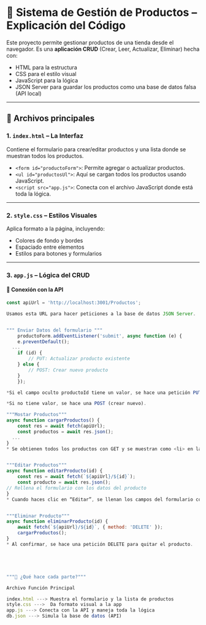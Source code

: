 # 🧾 Sistema de Gestión de Productos – Explicación del Código

Este proyecto permite gestionar productos de una tienda desde el navegador. Es una **aplicación CRUD** (Crear, Leer, Actualizar, Eliminar) hecha con:

- HTML para la estructura
- CSS para el estilo visual
- JavaScript para la lógica
- JSON Server para guardar los productos como una base de datos falsa (API local)

---

## 📂 Archivos principales

### 1. `index.html` – La Interfaz

Contiene el formulario para crear/editar productos y una lista donde se muestran todos los productos.

- `<form id="productoForm">`: Permite agregar o actualizar productos.
- `<ul id="productosUl">`: Aquí se cargan todos los productos usando JavaScript.
- `<script src="app.js">`: Conecta con el archivo JavaScript donde está toda la lógica.

---

### 2. `style.css` – Estilos Visuales

Aplica formato a la página, incluyendo:

- Colores de fondo y bordes
- Espaciado entre elementos
- Estilos para botones y formularios

---

### 3. `app.js` – Lógica del CRUD

#### 🔗 Conexión con la API
```js
const apiUrl = 'http://localhost:3001/Productos';

Usamos esta URL para hacer peticiones a la base de datos JSON Server. 


""" Enviar Datos del formulario """
    productoForm.addEventListener('submit', async function (e) {    
    e.preventDefault();
  ...
    if (id) {
        // PUT: Actualizar producto existente
    } else {
        // POST: Crear nuevo producto
    }
    });

*Si el campo oculto productoId tiene un valor, se hace una petición PUT (editar).

*Si no tiene valor, se hace una POST (crear nuevo).

"""Mostar Productos"""
async function cargarProductos() {
    const res = await fetch(apiUrl);
    const productos = await res.json();
  ...
}
* Se obtienen todos los productos con GET y se muestran como <li> en la lista.


"""Editar Productos"""
async function editarProducto(id) {
    const res = await fetch(`${apiUrl}/${id}`);
    const producto = await res.json();
// Rellena el formulario con los datos del producto
}
* Cuando haces clic en “Editar”, se llenan los campos del formulario con los datos del producto.


"""Eliminar Producto"""
async function eliminarProducto(id) {
    await fetch(`${apiUrl}/${id}`, { method: 'DELETE' });
    cargarProductos();
}
* Al confirmar, se hace una petición DELETE para quitar el producto.





"""🧪 ¿Qué hace cada parte?"""

Archivo	Función Principal

index.html --->	Muestra el formulario y la lista de productos
style.css --->	Da formato visual a la app
app.js --->	Conecta con la API y maneja toda la lógica
db.json	---> Simula la base de datos (API)
